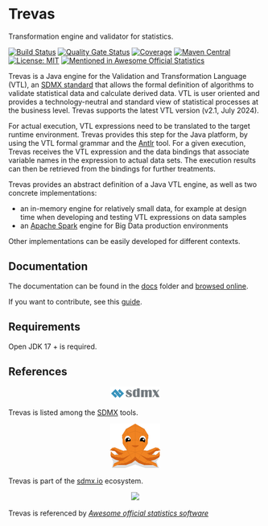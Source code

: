 # Trevas

Transformation engine and validator for statistics.

[![Build Status](https://github.com/InseeFr/Trevas/actions/workflows/ci.yml/badge.svg)](https://github.com/InseeFr/Trevas/actions/workflows/ci.yml)
[![Quality Gate Status](https://sonarcloud.io/api/project_badges/measure?project=InseeFr_Trevas&metric=alert_status)](https://sonarcloud.io/dashboard?id=InseeFr_Trevas)
[![Coverage](https://sonarcloud.io/api/project_badges/measure?project=InseeFr_Trevas&metric=coverage)](https://sonarcloud.io/dashboard?id=InseeFr_Trevas)
[![Maven Central](https://maven-badges.herokuapp.com/maven-central/fr.insee.trevas/trevas-parent/badge.svg)](https://maven-badges.herokuapp.com/maven-central/fr.insee.trevas/trevas-parent)
[![License: MIT](https://img.shields.io/badge/License-MIT-blue.svg)](https://opensource.org/licenses/MIT)
[![Mentioned in Awesome Official Statistics ](https://awesome.re/mentioned-badge.svg)](http://www.awesomeofficialstatistics.org)

Trevas is a Java engine for the Validation and Transformation Language (VTL), an [SDMX standard](https://sdmx.org/?page_id=5096) that allows the formal definition of algorithms to validate statistical data and calculate derived data. VTL is user oriented and provides a technology-neutral and standard view of statistical processes at the business level. Trevas supports the latest VTL version (v2.1, July 2024).

For actual execution, VTL expressions need to be translated to the target runtime environment. Trevas provides this step for the Java platform, by using the VTL formal grammar and the [Antlr](https://www.antlr.org/) tool. For a given execution, Trevas receives the VTL expression and the data bindings that associate variable names in the expression to actual data sets. The execution results can then be retrieved from the bindings for further treatments.

Trevas provides an abstract definition of a Java VTL engine, as well as two concrete implementations:

- an in-memory engine for relatively small data, for example at design time when developing and testing VTL expressions on data samples
- an [Apache Spark](https://spark.apache.org/) engine for Big Data production environments

Other implementations can be easily developed for different contexts.

## Documentation

The documentation can be found in the [docs](https://github.com/InseeFr/Trevas/tree/master/docs) folder and [browsed online](https://inseefr.github.io/Trevas).

If you want to contribute, see this [guide](docs/CONTRIBUTING.md).

## Requirements

Open JDK 17 + is required.

## References

<p align="center">
  <img width="100px" src="./docs/static/img/sdmx-logo.svg" />
</p>

Trevas is listed among the [SDMX](https://sdmx.org/?page_id=4500) tools.

<p align="center">
  <img width="100px" src="./docs/static/img/sdmx-io-logo.svg" />
</p>

Trevas is part of the [sdmx.io](https://www.sdmx.io/) ecosystem.

<p align="center">
    <img  src="https://awesome.re/mentioned-badge.svg" />
</p>

Trevas is referenced by [_Awesome official statistics software_](https://github.com/SNStatComp/awesome-official-statistics-software)
